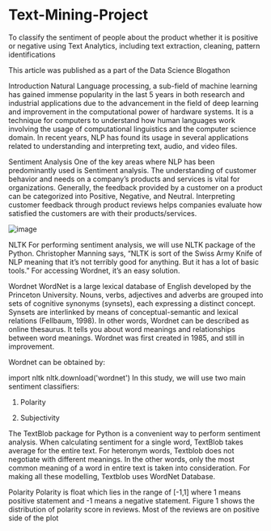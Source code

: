 # Text-Mining-Project
To classify the sentiment of people about the product whether it is positive or negative using Text Analytics, including text extraction, cleaning, pattern identifications


This article was published as a part of the Data Science Blogathon

Introduction
Natural Language processing, a sub-field of machine learning has gained immense popularity in the last 5 years in both research and industrial applications due to the advancement in the field of deep learning and improvement in the computational power of hardware systems. It is a technique for computers to understand how human languages work involving the usage of computational linguistics and the computer science domain. In recent years, NLP has found its usage in several applications related to understanding and interpreting text, audio, and video files.

Sentiment Analysis
One of the key areas where NLP has been predominantly used is Sentiment analysis. The understanding of customer behavior and needs on a company’s products and services is vital for organizations. Generally, the feedback provided by a customer on a product can be categorized into Positive, Negative, and Neutral. Interpreting customer feedback through product reviews helps companies evaluate how satisfied the customers are with their products/services.

![image](https://user-images.githubusercontent.com/114068300/230829942-df3d07f5-8f8f-45ef-8b50-90f54e7abe74.png)

NLTK
For performing sentiment analysis, we will use NLTK package of the Python. Christopher Manning says, “NLTK is sort of the Swiss Army Knife of NLP meaning that it’s not terribly good for anything. But it has a lot of basic tools.” For accessing Wordnet, it’s an easy solution.

Wordnet
WordNet is a large lexical database of English developed by the Princeton University. Nouns, verbs, adjectives and adverbs are grouped into sets of cognitive synonyms (synsets), each expressing a distinct concept. Synsets are interlinked by means of conceptual-semantic and lexical relations (Fellbaum, 1998). In other words, Wordnet can be described as online thesaurus. It tells you about word meanings and relationships between word meanings. Wordnet was first created in 1985, and still in improvement.

Wordnet can be obtained by:

import nltk
nltk.download('wordnet')
In this study, we will use two main sentiment classifiers:

1. Polarity

2. Subjectivity

The TextBlob package for Python is a convenient way to perform sentiment analysis. When calculating sentiment for a single word, TextBlob takes average for the entire text. For heteronym words, Textblob does not negotiate with different meanings. In the other words, only the most common meaning of a word in entire text is taken into consideration. For making all these modelling, Textblob uses WordNet Database.

Polarity
Polarity is float which lies in the range of [-1,1] where 1 means positive statement and -1 means a negative statement. Figure 1 shows the distribution of polarity score in reviews. Most of the reviews are on positive side of the plot 
